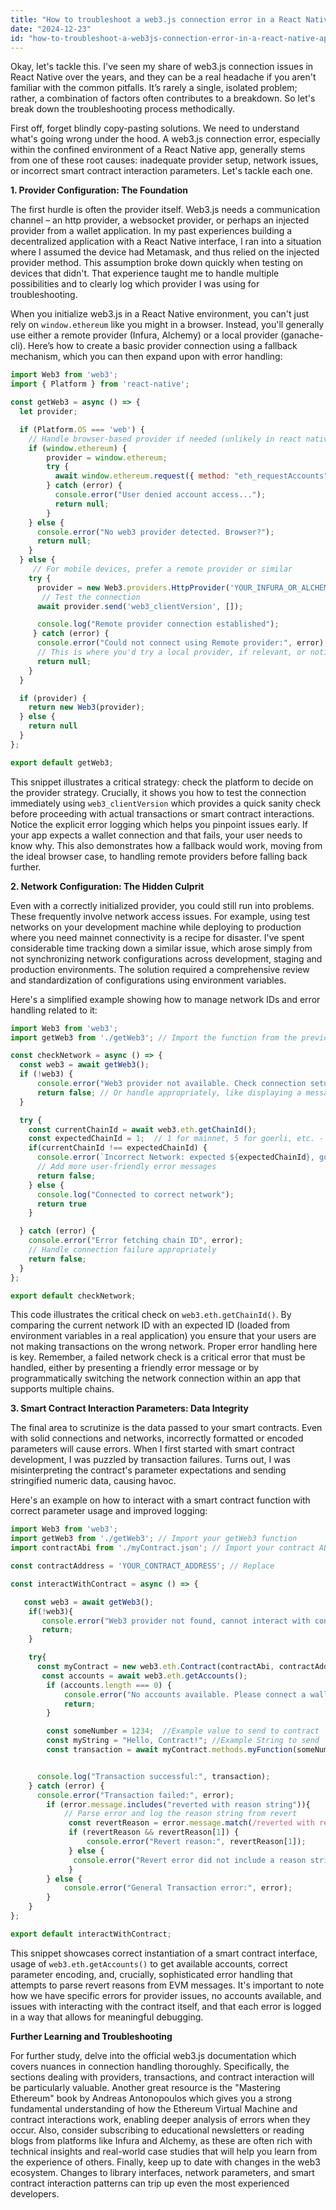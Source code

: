 ```yaml
---
title: "How to troubleshoot a web3.js connection error in a React Native app?"
date: "2024-12-23"
id: "how-to-troubleshoot-a-web3js-connection-error-in-a-react-native-app"
---
```


Okay, let's tackle this. I've seen my share of web3.js connection issues in React Native over the years, and they can be a real headache if you aren't familiar with the common pitfalls. It’s rarely a single, isolated problem; rather, a combination of factors often contributes to a breakdown. So let's break down the troubleshooting process methodically.

First off, forget blindly copy-pasting solutions. We need to understand what's going wrong under the hood. A web3.js connection error, especially within the confined environment of a React Native app, generally stems from one of these root causes: inadequate provider setup, network issues, or incorrect smart contract interaction parameters. Let's tackle each one.

**1. Provider Configuration: The Foundation**

The first hurdle is often the provider itself. Web3.js needs a communication channel – an http provider, a websocket provider, or perhaps an injected provider from a wallet application. In my past experiences building a decentralized application with a React Native interface, I ran into a situation where I assumed the device had Metamask, and thus relied on the injected provider method. This assumption broke down quickly when testing on devices that didn't. That experience taught me to handle multiple possibilities and to clearly log which provider I was using for troubleshooting.

When you initialize web3.js in a React Native environment, you can't just rely on `window.ethereum` like you might in a browser. Instead, you'll generally use either a remote provider (Infura, Alchemy) or a local provider (ganache-cli). Here’s how to create a basic provider connection using a fallback mechanism, which you can then expand upon with error handling:

```javascript
import Web3 from 'web3';
import { Platform } from 'react-native';

const getWeb3 = async () => {
  let provider;

  if (Platform.OS === 'web') {
    // Handle browser-based provider if needed (unlikely in react native app, but good practice)
    if (window.ethereum) {
        provider = window.ethereum;
        try {
          await window.ethereum.request({ method: "eth_requestAccounts" });
        } catch (error) {
          console.error("User denied account access...");
          return null;
        }
    } else {
      console.error("No web3 provider detected. Browser?");
      return null;
    }
  } else {
     // For mobile devices, prefer a remote provider or similar
    try {
      provider = new Web3.providers.HttpProvider('YOUR_INFURA_OR_ALCHEMY_ENDPOINT'); // replace
       // Test the connection
      await provider.send('web3_clientVersion', []);

      console.log("Remote provider connection established");
     } catch (error) {
      console.error("Could not connect using Remote provider:", error);
      // This is where you'd try a local provider, if relevant, or notify the user
      return null;
    }
  }

  if (provider) {
    return new Web3(provider);
  } else {
    return null
  }
};

export default getWeb3;
```

This snippet illustrates a critical strategy: check the platform to decide on the provider strategy. Crucially, it shows you how to test the connection immediately using `web3_clientVersion` which provides a quick sanity check before proceeding with actual transactions or smart contract interactions. Notice the explicit error logging which helps you pinpoint issues early. If your app expects a wallet connection and that fails, your user needs to know why. This also demonstrates how a fallback would work, moving from the ideal browser case, to handling remote providers before falling back further.

**2. Network Configuration: The Hidden Culprit**

Even with a correctly initialized provider, you could still run into problems. These frequently involve network access issues. For example, using test networks on your development machine while deploying to production where you need mainnet connectivity is a recipe for disaster. I've spent considerable time tracking down a similar issue, which arose simply from not synchronizing network configurations across development, staging and production environments. The solution required a comprehensive review and standardization of configurations using environment variables.

Here's a simplified example showing how to manage network IDs and error handling related to it:

```javascript
import Web3 from 'web3';
import getWeb3 from './getWeb3'; // Import the function from the previous snippet

const checkNetwork = async () => {
  const web3 = await getWeb3();
  if (!web3) {
      console.error("Web3 provider not available. Check connection setup.");
      return false; // Or handle appropriately, like displaying a message to the user.
  }

  try {
    const currentChainId = await web3.eth.getChainId();
    const expectedChainId = 1;  // 1 for mainnet, 5 for goerli, etc. - should come from ENV VAR
    if(currentChainId !== expectedChainId) {
      console.error(`Incorrect Network: expected ${expectedChainId}, got ${currentChainId}`);
      // Add more user-friendly error messages
      return false;
    } else {
      console.log("Connected to correct network");
      return true
    }

  } catch (error) {
    console.error("Error fetching chain ID", error);
    // Handle connection failure appropriately
    return false;
  }
};

export default checkNetwork;
```

This code illustrates the critical check on `web3.eth.getChainId()`. By comparing the current network ID with an expected ID (loaded from environment variables in a real application) you ensure that your users are not making transactions on the wrong network. Proper error handling here is key. Remember, a failed network check is a critical error that must be handled, either by presenting a friendly error message or by programmatically switching the network connection within an app that supports multiple chains.

**3. Smart Contract Interaction Parameters: Data Integrity**

The final area to scrutinize is the data passed to your smart contracts. Even with solid connections and networks, incorrectly formatted or encoded parameters will cause errors. When I first started with smart contract development, I was puzzled by transaction failures. Turns out, I was misinterpreting the contract's parameter expectations and sending stringified numeric data, causing havoc.

Here's an example on how to interact with a smart contract function with correct parameter usage and improved logging:

```javascript
import Web3 from 'web3';
import getWeb3 from './getWeb3'; // Import your getWeb3 function
import contractAbi from './myContract.json'; // Import your contract ABI, replace with your ABI

const contractAddress = 'YOUR_CONTRACT_ADDRESS'; // Replace

const interactWithContract = async () => {

   const web3 = await getWeb3();
    if(!web3){
       console.error("Web3 provider not found, cannot interact with contract.")
       return;
    }

    try{
      const myContract = new web3.eth.Contract(contractAbi, contractAddress);
       const accounts = await web3.eth.getAccounts();
        if (accounts.length === 0) {
            console.error("No accounts available. Please connect a wallet.");
            return;
        }

        const someNumber = 1234;  //Example value to send to contract
        const myString = "Hello, Contract!"; //Example String to send
        const transaction = await myContract.methods.myFunction(someNumber,myString).send({from: accounts[0]});


      console.log("Transaction successful:", transaction);
    } catch (error) {
      console.error("Transaction failed:", error);
        if (error.message.includes("reverted with reason string")){
            // Parse error and log the reason string from revert
             const revertReason = error.message.match(/reverted with reason string '([^']+)'/);
             if (revertReason && revertReason[1]) {
                 console.error("Revert reason:", revertReason[1]);
             } else {
              console.error("Revert error did not include a reason string.");
             }
        } else {
            console.error("General Transaction error:", error);
        }
    }
};

export default interactWithContract;
```

This snippet showcases correct instantiation of a smart contract interface, usage of `web3.eth.getAccounts()` to get available accounts, correct parameter encoding, and, crucially, sophisticated error handling that attempts to parse revert reasons from EVM messages. It's important to note how we have specific errors for provider issues, no accounts available, and issues with interacting with the contract itself, and that each error is logged in a way that allows for meaningful debugging.

**Further Learning and Troubleshooting**

For further study, delve into the official web3.js documentation which covers nuances in connection handling thoroughly. Specifically, the sections dealing with providers, transactions, and contract interaction will be particularly valuable. Another great resource is the "Mastering Ethereum" book by Andreas Antonopoulos which gives you a strong fundamental understanding of how the Ethereum Virtual Machine and contract interactions work, enabling deeper analysis of errors when they occur. Also, consider subscribing to educational newsletters or reading blogs from platforms like Infura and Alchemy, as these are often rich with technical insights and real-world case studies that will help you learn from the experience of others. Finally, keep up to date with changes in the web3 ecosystem. Changes to library interfaces, network parameters, and smart contract interaction patterns can trip up even the most experienced developers.
